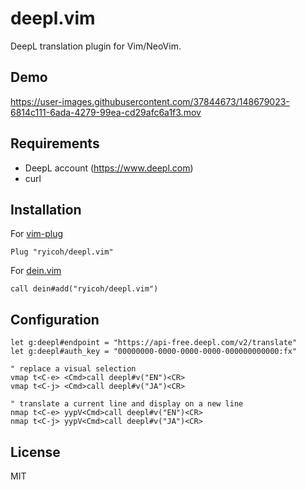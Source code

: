 # deepl.vim

DeepL translation plugin for Vim/NeoVim.

## Demo

https://user-images.githubusercontent.com/37844673/148679023-6814c111-6ada-4279-99ea-cd29afc6a1f3.mov

## Requirements
* DeepL account (https://www.deepl.com)
* curl

## Installation

For [vim-plug](https://github.com/junegunn/vim-plug)

```vim
Plug "ryicoh/deepl.vim"
```

For [dein.vim](https://github.com/Shougo/dein.vim)

```vim
call dein#add("ryicoh/deepl.vim")
```

## Configuration

```vim
let g:deepl#endpoint = "https://api-free.deepl.com/v2/translate"
let g:deepl#auth_key = "00000000-0000-0000-0000-000000000000:fx"

" replace a visual selection
vmap t<C-e> <Cmd>call deepl#v("EN")<CR>
vmap t<C-j> <Cmd>call deepl#v("JA")<CR>

" translate a current line and display on a new line
nmap t<C-e> yypV<Cmd>call deepl#v("EN")<CR>
nmap t<C-j> yypV<Cmd>call deepl#v("JA")<CR>
```

## License

MIT
